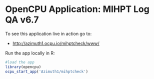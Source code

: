 # OpenCPU Application: MIHPT Log QA v6.7

To see this application live in action go to:

- http://azimuth1.ocpu.io/mihptcheck/www/

Run the app locally in R:
  ```r
#load the app
library(opencpu)
ocpu_start_app('Azimuth1/mihptcheck')
```
